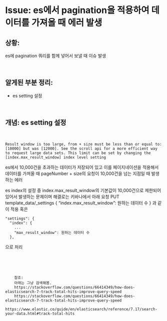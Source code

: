 <!--
author: Dailyscat
purpose: issue arrange
rules:
 (1) 헤더와 문단사이
    <br/>
    <br/>
 (2) 코드가 작성되는 부분은 >로 정리
 (3) 참조는 해당 내용 바로 아래
    <br/>
    <br/>
 (4) 명령어는 bold
 (5) 방안은 ## 안의 과정은 ###
-->

# Issue: es에서 pagination을 적용하여 데이터를 가져올 때 에러 발생

## 상황:
es에 pagination 쿼리를 함께 넣어서 보낼 때 이슈 발생

<br/>

## 알게된 부분 정리:

- es setting 설정

<br/>

## 개념: es setting 설정

<br/>

  ```
  Result window is too large, from + size must be less than or equal to: [10000] but was [12000]. See the scroll api for a more efficient way to request large data sets. This limit can be set by changing the [index.max_result_window] index level setting
  ```

  es에서 10,000건을 초과하는 데이터가 저장되어 있고 이를 페이지네이션을 적용해서 데이터를 가져올 때 pageNumber + size의 요청이 10,000건을 넘는 지점일 때 발생하는 에러

  es index의 설정 중 index.max_result_window의 기본값이 10,000건으로 제한되어 있어서 발생하는 문제이며 해결로는
  키바나에서 아래 요청
    PUT template_data/_settings
    {
    “index.max_result_window”: 원하는 데이터 수
    }
  과 같이 적용 혹은 
  
  ```
  "settings": {
    "index": {
      ...
      "max_result_window": 원하는 데이터 수
    },
  ```

  으로 처리

<br/>
<br/>
<br/>

        참조:
        아래는 그냥 검색해봄.
        https://stackoverflow.com/questions/66414349/how-does-elasticsearch-7-track-total-hits-improve-query-speed
        https://stackoverflow.com/questions/66414349/how-does-elasticsearch-7-track-total-hits-improve-query-speed
        https://www.elastic.co/guide/en/elasticsearch/reference/7.17/search-your-data.html#track-total-hits

<br/>

